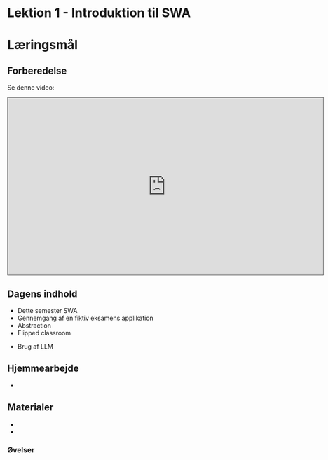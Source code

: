 # Lektion 1 - Introduktion til SWA

# Læringsmål

## **Forberedelse**

Se denne video:   

<iframe src="https://kea.cloud.panopto.eu/Panopto/Pages/Embed.aspx?id=b021a1ae-df76-4c71-b152-b12b0142313c&autoplay=false&offerviewer=true&showtitle=true&showbrand=false&captions=false&interactivity=all" height="405" width="720" style="border: 1px solid #464646;" allowfullscreen allow="autoplay"></iframe>

## **Dagens indhold**

- Dette semester SWA
- Gennemgang af en fiktiv eksamens applikation
- Abstraction
- Flipped classroom
* Brug af LLM

## **Hjemmearbejde**

- []()

## **Materialer**

- []()
- []()

### **Øvelser**
